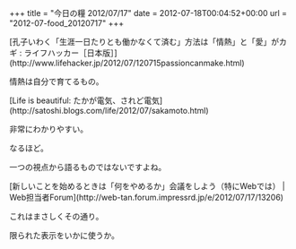 +++
title = "今日の糧 2012/07/17"
date = 2012-07-18T00:04:52+00:00
url = "2012-07-food_20120717"
+++

<section> 

<div>
  [孔子いわく「生涯一日たりとも働かなくて済む」方法は「情熱」と「愛」がカギ : ライフハッカー［日本版］](http://www.lifehacker.jp/2012/07/120715passioncanmake.html)
</div>

情熱は自分で育てるもの。 </section> <section> 

<div>
  [Life is beautiful: たかが電気、されど電気](http://satoshi.blogs.com/life/2012/07/sakamoto.html)
</div>

非常にわかりやすい。

なるほど。

一つの視点から語るものではないですよね。 </section> <section> 

<div>
  [新しいことを始めるときは「何をやめるか」会議をしよう（特にWebでは） | Web担当者Forum](http://web-tan.forum.impressrd.jp/e/2012/07/17/13206)
</div>

これはまさしくその通り。

限られた表示をいかに使うか。 </section>